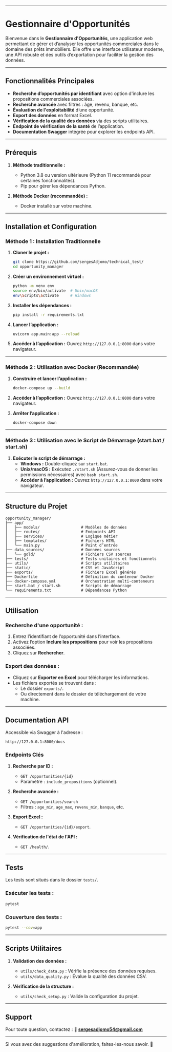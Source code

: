 
---

# **Gestionnaire d'Opportunités**

Bienvenue dans le **Gestionnaire d'Opportunités**, une application web permettant de gérer et d’analyser les opportunités commerciales dans le domaine des prêts immobiliers. Elle offre une interface utilisateur moderne, une API robuste et des outils d’exportation pour faciliter la gestion des données.

---

## **Fonctionnalités Principales**

- **Recherche d’opportunités par identifiant** avec option d'inclure les propositions commerciales associées.
- **Recherche avancée** avec filtres : âge, revenu, banque, etc.
- **Évaluation de l'exploitabilité** d’une opportunité.
- **Export des données** en format Excel.
- **Vérification de la qualité des données** via des scripts utilitaires.
- **Endpoint de vérification de la santé** de l’application.
- **Documentation Swagger** intégrée pour explorer les endpoints API.

---

## **Prérequis**

1. **Méthode traditionnelle :**
   - Python 3.8 ou version ultérieure (Python 11 recommandé pour certaines fonctionnalités).
   - Pip pour gérer les dépendances Python.

2. **Méthode Docker (recommandée) :**
   - Docker installé sur votre machine.

---

## **Installation et Configuration**

### Méthode 1 : Installation Traditionnelle
1. **Cloner le projet :**
   ```bash
   git clone https://github.com/sergesAdjomo/technical_test/
   cd opportunity_manager
   ```

2. **Créer un environnement virtuel :**
   ```bash
   python -m venv env
   source env/bin/activate  # Unix/macOS
   env\Scripts\activate     # Windows
   ```

3. **Installer les dépendances :**
   ```bash
   pip install -r requirements.txt
   ```

4. **Lancer l’application :**
   ```bash
   uvicorn app.main:app --reload
   ```

5. **Accéder à l’application :** Ouvrez `http://127.0.0.1:8000` dans votre navigateur.

---

### Méthode 2 : Utilisation avec Docker (Recommandée)
1. **Construire et lancer l’application :**
   ```bash
   docker-compose up --build
   ```

2. **Accéder à l’application :** Ouvrez `http://127.0.0.1:8000` dans votre navigateur.

3. **Arrêter l’application :**
   ```bash
   docker-compose down
   ```
---

### Méthode 3 : Utilisation avec le Script de Démarrage (start.bat / start.sh)
1. **Exécuter le script de démarrage :**
   - **Windows :** Double-cliquez sur `start.bat`.
   - **Unix/macOS :** Exécutez `./start.sh` (Assurez-vous de donner les permissions nécessaires) avec `bash start.sh`.
   - **Accéder à l’application :** Ouvrez `http://127.0.0.1:8000` dans votre navigateur.

---

## **Structure du Projet**

```
opportunity_manager/
├── app/
│   ├── models/                  # Modèles de données
│   ├── routes/                  # Endpoints API
│   ├── services/                # Logique métier
│   ├── templates/               # Fichiers HTML
│   └── main.py                  # Point d’entrée
├── data_sources/                # Données sources
│   └── gold/                    # Fichiers CSV sources
├── tests/                       # Tests unitaires et fonctionnels
├── utils/                       # Scripts utilitaires
├── static/                      # CSS et JavaScript
├── exports/                     # Fichiers Excel générés
├── Dockerfile                   # Définition du conteneur Docker
├── docker-compose.yml           # Orchestration multi-conteneurs
├── start.bat / start.sh         # Scripts de démarrage
└── requirements.txt             # Dépendances Python
```

---

## **Utilisation**

### Recherche d'une opportunité :
1. Entrez l’identifiant de l’opportunité dans l’interface.
2. Activez l’option **Inclure les propositions** pour voir les propositions associées.
3. Cliquez sur **Rechercher**.

### Export des données :
- Cliquez sur **Exporter en Excel** pour télécharger les informations.
- Les fichiers exportés se trouvent dans :
  - Le dossier `exports/`.
  - Ou directement dans le dossier de téléchargement de votre machine.

---

## **Documentation API**

Accessible via Swagger à l'adresse :
```
http://127.0.0.1:8000/docs
```

### Endpoints Clés
1. **Recherche par ID :**
   - `GET /opportunities/{id}`
   - Paramètre : `include_propositions` (optionnel).

2. **Recherche avancée :**
   - `GET /opportunities/search`
   - Filtres : `age_min`, `age_max`, `revenu_min`, `banque`, etc.

3. **Export Excel :**
   - `GET /opportunities/{id}/export`.

4. **Vérification de l'état de l'API :**
   - `GET /health/`.

---

## **Tests**

Les tests sont situés dans le dossier `tests/`.

### Exécuter les tests :
```bash
pytest
```

### Couverture des tests :
```bash
pytest --cov=app
```

---

## **Scripts Utilitaires**

1. **Validation des données :**
   - `utils/check_data.py` : Vérifie la présence des données requises.
   - `utils/data_quality.py` : Évalue la qualité des données CSV.

2. **Vérification de la structure :**
   - `utils/check_setup.py` : Valide la configuration du projet.

---

## **Support**

Pour toute question, contactez :
📧 **sergesadjomo54@gmail.com**

--- 

Si vous avez des suggestions d'amélioration, faites-les-nous savoir. 🚀